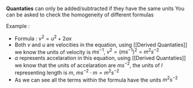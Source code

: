 **Quantaties** can only be added/subtracted if they have the same units 
You can be asked to check the homogeneity of different formulas

Example :
- Formula : $v^2=u^2+2ax$
- Both $v$ and $u$ are velocities in the equation, using [[Derived Quantaties]] we know the units of velocity is $ms^{-1}$, $v^{2}= (ms^{-1})^2=m^2s^{-2}$
- $a$ represents accelaration in this equation, using [[Derived Quantaties]]  we know that the units of accelaration are $ms^{-2}$, the units of $l$ representing length is $m$, $ms^{-2} \cdot m=m^2s^{-2}$
- As we can see all the terms within the formula have the units $m^2s^{-2}$